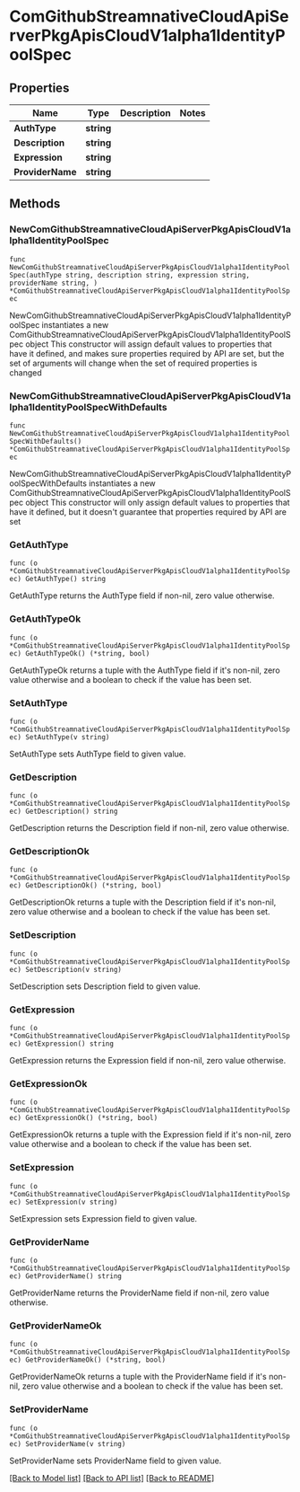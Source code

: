 # ComGithubStreamnativeCloudApiServerPkgApisCloudV1alpha1IdentityPoolSpec

## Properties

Name | Type | Description | Notes
------------ | ------------- | ------------- | -------------
**AuthType** | **string** |  | 
**Description** | **string** |  | 
**Expression** | **string** |  | 
**ProviderName** | **string** |  | 

## Methods

### NewComGithubStreamnativeCloudApiServerPkgApisCloudV1alpha1IdentityPoolSpec

`func NewComGithubStreamnativeCloudApiServerPkgApisCloudV1alpha1IdentityPoolSpec(authType string, description string, expression string, providerName string, ) *ComGithubStreamnativeCloudApiServerPkgApisCloudV1alpha1IdentityPoolSpec`

NewComGithubStreamnativeCloudApiServerPkgApisCloudV1alpha1IdentityPoolSpec instantiates a new ComGithubStreamnativeCloudApiServerPkgApisCloudV1alpha1IdentityPoolSpec object
This constructor will assign default values to properties that have it defined,
and makes sure properties required by API are set, but the set of arguments
will change when the set of required properties is changed

### NewComGithubStreamnativeCloudApiServerPkgApisCloudV1alpha1IdentityPoolSpecWithDefaults

`func NewComGithubStreamnativeCloudApiServerPkgApisCloudV1alpha1IdentityPoolSpecWithDefaults() *ComGithubStreamnativeCloudApiServerPkgApisCloudV1alpha1IdentityPoolSpec`

NewComGithubStreamnativeCloudApiServerPkgApisCloudV1alpha1IdentityPoolSpecWithDefaults instantiates a new ComGithubStreamnativeCloudApiServerPkgApisCloudV1alpha1IdentityPoolSpec object
This constructor will only assign default values to properties that have it defined,
but it doesn't guarantee that properties required by API are set

### GetAuthType

`func (o *ComGithubStreamnativeCloudApiServerPkgApisCloudV1alpha1IdentityPoolSpec) GetAuthType() string`

GetAuthType returns the AuthType field if non-nil, zero value otherwise.

### GetAuthTypeOk

`func (o *ComGithubStreamnativeCloudApiServerPkgApisCloudV1alpha1IdentityPoolSpec) GetAuthTypeOk() (*string, bool)`

GetAuthTypeOk returns a tuple with the AuthType field if it's non-nil, zero value otherwise
and a boolean to check if the value has been set.

### SetAuthType

`func (o *ComGithubStreamnativeCloudApiServerPkgApisCloudV1alpha1IdentityPoolSpec) SetAuthType(v string)`

SetAuthType sets AuthType field to given value.


### GetDescription

`func (o *ComGithubStreamnativeCloudApiServerPkgApisCloudV1alpha1IdentityPoolSpec) GetDescription() string`

GetDescription returns the Description field if non-nil, zero value otherwise.

### GetDescriptionOk

`func (o *ComGithubStreamnativeCloudApiServerPkgApisCloudV1alpha1IdentityPoolSpec) GetDescriptionOk() (*string, bool)`

GetDescriptionOk returns a tuple with the Description field if it's non-nil, zero value otherwise
and a boolean to check if the value has been set.

### SetDescription

`func (o *ComGithubStreamnativeCloudApiServerPkgApisCloudV1alpha1IdentityPoolSpec) SetDescription(v string)`

SetDescription sets Description field to given value.


### GetExpression

`func (o *ComGithubStreamnativeCloudApiServerPkgApisCloudV1alpha1IdentityPoolSpec) GetExpression() string`

GetExpression returns the Expression field if non-nil, zero value otherwise.

### GetExpressionOk

`func (o *ComGithubStreamnativeCloudApiServerPkgApisCloudV1alpha1IdentityPoolSpec) GetExpressionOk() (*string, bool)`

GetExpressionOk returns a tuple with the Expression field if it's non-nil, zero value otherwise
and a boolean to check if the value has been set.

### SetExpression

`func (o *ComGithubStreamnativeCloudApiServerPkgApisCloudV1alpha1IdentityPoolSpec) SetExpression(v string)`

SetExpression sets Expression field to given value.


### GetProviderName

`func (o *ComGithubStreamnativeCloudApiServerPkgApisCloudV1alpha1IdentityPoolSpec) GetProviderName() string`

GetProviderName returns the ProviderName field if non-nil, zero value otherwise.

### GetProviderNameOk

`func (o *ComGithubStreamnativeCloudApiServerPkgApisCloudV1alpha1IdentityPoolSpec) GetProviderNameOk() (*string, bool)`

GetProviderNameOk returns a tuple with the ProviderName field if it's non-nil, zero value otherwise
and a boolean to check if the value has been set.

### SetProviderName

`func (o *ComGithubStreamnativeCloudApiServerPkgApisCloudV1alpha1IdentityPoolSpec) SetProviderName(v string)`

SetProviderName sets ProviderName field to given value.



[[Back to Model list]](../README.md#documentation-for-models) [[Back to API list]](../README.md#documentation-for-api-endpoints) [[Back to README]](../README.md)


